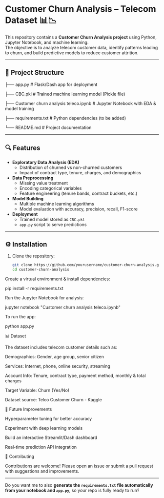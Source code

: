 # Customer Churn Analysis – Telecom Dataset 📊📉

This repository contains a **Customer Churn Analysis project** using Python, Jupyter Notebook, and machine learning.  
The objective is to analyze telecom customer data, identify patterns leading to churn, and build predictive models to reduce customer attrition.

---

## 📂 Project Structure

├── app.py # Flask/Dash app for deployment

├── CBC.pkl # Trained machine learning model (Pickle file)

├── Customer churn analysis teleco.ipynb # Jupyter Notebook with EDA & model training

├── requirements.txt # Python dependencies (to be added)

└── README.md # Project documentation


---

## 🔍 Features

- **Exploratory Data Analysis (EDA)**
  - Distribution of churned vs non-churned customers
  - Impact of contract type, tenure, charges, and demographics
- **Data Preprocessing**
  - Missing value treatment
  - Encoding categorical variables
  - Feature engineering (tenure bands, contract buckets, etc.)
- **Model Building**
  - Multiple machine learning algorithms
  - Model evaluation with accuracy, precision, recall, F1-score
- **Deployment**
  - Trained model stored as `CBC.pkl`
  - `app.py` script to serve predictions

---

## ⚙️ Installation

1. Clone the repository:
   ```bash
   git clone https://github.com/yourusername/customer-churn-analysis.git
   cd customer-churn-analysis
Create a virtual environment & install dependencies:

pip install -r requirements.txt


Run the Jupyter Notebook for analysis:

jupyter notebook "Customer churn analysis teleco.ipynb"


To run the app:

python app.py


📊 Dataset

The dataset includes telecom customer details such as:

Demographics: Gender, age group, senior citizen

Services: Internet, phone, online security, streaming

Account Info: Tenure, contract type, payment method, monthly & total charges

Target Variable: Churn (Yes/No)

Dataset source: Telco Customer Churn - Kaggle



🚀 Future Improvements

Hyperparameter tuning for better accuracy

Experiment with deep learning models

Build an interactive Streamlit/Dash dashboard

Real-time prediction API integration



🤝 Contributing

Contributions are welcome!
Please open an issue or submit a pull request with suggestions and improvements.




---

Do you want me to also **generate the `requirements.txt` file automatically from your notebook and `app.py`**, so your repo is fully ready to run?
